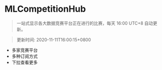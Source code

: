 # MLCompetitionHub

> 一站式显示各大数据竞赛平台正在进行的比赛，每天 16:00 UTC+8 自动更新。
  
> 更新时间: 2020-11-11T16:00:15+0800 

* 多家竞赛平台
* 多种订阅方式
* 下拉查看更多